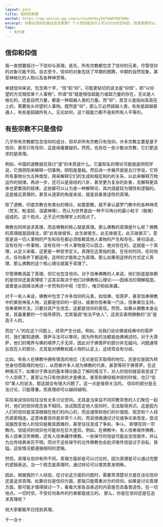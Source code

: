 ```yaml
---
layout: post
title: 信仰和真理
wechat: https://mp.weixin.qq.com/s/cSa34rHzyImf6AR7097bMw
excerpt: 你是在信仰还是在追求真理? 个人信仰是没什么可以讨论的空间的，但是真理可以，真理不仅可以讨论和交流，还可以越辩越明。
tags:
  - 未分类
---
```


## 信仰和仰信
我一直想要探讨一下信仰与真理。首先，所有宗教都包含了信仰的元素，尽管信仰的对象可能不同。自古至今，信仰的对象包括了早期的图腾，中期的自然现象，甚至神格化的人物以及各种神灵等。

单就信仰来说，包含两个字，“信”和“仰”。可能更贴切的说法是“仰信”，即“以仰望的方式相信某个人事物”。所谓“信”就是相信超能力或超力量的存在，无论是人格化的，还是自然力量，都是一种超越人类的力量。而“仰”，其含义是指向高高在上的，需要抬头仰望的人事物。既然是“仰”，那么它必然超越人类，有些是超越普通人，有些是超越所有人。无论如何，这个超能力都不是和所有人平等的。

## 有些宗教不只是信仰

几乎所有宗教都包含信仰的成分，但并非所有宗教只有信仰。许多宗教主要是基于信仰，甚至只有信仰，这是毋庸置疑的。然而，也存在一些少数派宗教，它们更追求的是真理。

例如，中国的道教就在探讨“道”的本质是什么。它最知名的理论可能就是阴阳学说，它用阴阳来解释一切事物，阴阳是基础。然后进一步展开就是五行学说，它将所有事物分为五种类型，用来解释它们的生成和相互制约的关系，以此来解释万物运作的规律。再进一步，还可以是易经的八卦，甚至更为复杂的卦象，去解释更具体也更繁琐的规律。这些都可以认为是一种解释论，其内涵是较为理性和逻辑的。这是接近真理的。甚至从道家的角度来说，就是具备普适性的真理。

除了道教，印度宗教也有类似的理论，如耆那教，就不承认婆罗门教中的各种神灵（梵天、毗湿奴、湿婆神等），而认为世界是由一种不可再分的最小粒子（极微）组成的。这个观点，近乎近代物理学上的观点了。

佛教也同样追求真理，而且佛教的核心就是真理。那么佛教的真理是什么呢？佛教的真理就是因缘法，即“此有故彼有，此生故彼生，此无故彼无，此灭故彼灭”。意思是说一切人事物的产生和存在都必须依赖其他人事物的产生和存在。换句话说，没有任何一件事物，没有任何一件人事物是可以孤立、绝对存在的。这就是一个真理，从定义来看，这更是一种哲学定义。真理在这里指的是，在任何时间，任何地点，任何条件下都适用，这样的才能称之为真理。那么如果用这样的方式定义真理，那么佛教的这个核心理论就属于真理了。

尽管佛教涵盖了真理，但它也包含信仰。对于信奉佛教的人来说，他们到底是依赖的是信仰还是真理呢？这其实取决于他们对佛教核心理论——因缘法的理解程度。或者是从因缘法再进一步而有的中观（空宗），唯识和如来藏。

对于一些人来说，佛教中包含了许多信仰的元素，如信佛、信菩萨，甚至信奉佛教中的某些神圣人物，这都是信仰的一部分。或者你信奉某一门派，信奉某位主持，信奉某种方法，只要对其产生信念，这都是信仰的表现。然而，如果从佛教本身出发，其最重要的一个指导原则，尤其强调“依法不依人”，这其实表明佛教的“法”是高于人的。

而在“人”的在这个问题上，经常产生分歧。例如，当我们谈论佛或经典中的菩萨时，我们都知道佛、菩萨与法可以等同，因为所有的法都是由佛阐述的。对于大菩萨，他们的境界与佛的境界几乎无异，因此对于佛菩萨的部分并无疑问。问题通常出现在人的部分，尤其是对佛教权威人物的认定上，这经常会有分歧。

比如，有些人在佛教中拥有很高的地位（无论是后天取得的地位，还是仅是因为转世身份而取得的地位），从而被许多人视为佛教的代表，甚至等同于佛菩萨。在这种情况下，如果对于佛法的基本理论缺乏了解的情况下，对人的信仰就容易变成了个人崇拜了。甚至认为只有他讲的才是佛法，甚至和佛经相冲突的时候，也只“信仰”某人的说法，那这就会有很大问题了。这一点是值得关注的。
信仰的部分是无法讨论，只能尊重。而真理却可以越辩越明。

实际来说信仰往往没有太多讨论空间。尤其是当来自不同宗教背景的人们聚在一起时，他们的信仰观念各不相同。当试图否定他人信仰时，无法取得共识。这是因为人们的信仰是深深根植在他们的内心的，而且通常和他们的价值观、观念和个人经历紧密相连。这意味着信仰是非常个人的，而且很难通过讨论或争论来改变。尝试说服改变他人的信仰是极其困难的，甚至往往变成了争执、争斗。
即便在同一宗教内，信徒间的信仰也可能存在巨大差异。例如，在佛教中，有人信奉南传佛教，有人信奉汉传佛教，还有人信奉藏传佛教。一些保守的信徒可能会坚信南传，并认为北传经典来历不明。而对于这些保守的北传佛教也会批评南传信徒过于自私、狭隘。这些情况都遵循相同的逻辑。

然而，真理与信仰有所不同。真理方面却是可以讨论的，因为真理是可以通过完整的逻辑表达。当一个观念是真理时，通过辩论可以使其愈发明晰。

因此，根据我的个人经验，在讨论这方面的问题时，需要弄清楚对方是在谈论信仰还是追求真理。如果仅仅是信仰方面，那我只能尊重对方的信仰。如果是讨论真理方面，那可能才值得探讨一下，看看大家各自表述的内容是否具备普适性，在一切地点，一切时空，不受任何条件的约束都是成立的。
那么，你是在信仰还是在追求真理呢？

祝大家都能早日找到真理。

千一合十